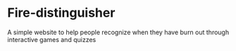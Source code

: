 # Fire-distinguisher
A simple website to help people recognize when they have burn out through interactive games and quizzes
